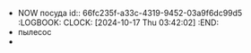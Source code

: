 - NOW посуда
  id:: 66fc235f-a33c-4319-9452-03a9f6dc99d5
  :LOGBOOK:
  CLOCK: [2024-10-17 Thu 03:42:02]
  :END:
- пылесос
-